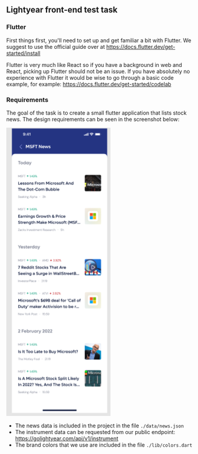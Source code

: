 
## Lightyear front-end test task

### Flutter

First things first, you'll need to set up and get familiar a bit with Flutter. We suggest to use the official guide over at https://docs.flutter.dev/get-started/install

Flutter is very much like React so if you have a background in web and React, picking up Flutter should not be an issue. If you have absolutely no experience with Flutter it would be wise to go through a basic code example, for example: https://docs.flutter.dev/get-started/codelab

### Requirements

The goal of the task is to create a small flutter application that lists stock news. The design requirements can be seen in the screenshot below:

![Stock News Requirements](/requirements/stock_news.png?raw=true)

- The news data is included in the project in the file `./data/news.json`
- The instrument data can be requested from our public endpoint: https://golightyear.com/api/v1/instrument
- The brand colors that we use are included in the file `./lib/colors.dart`